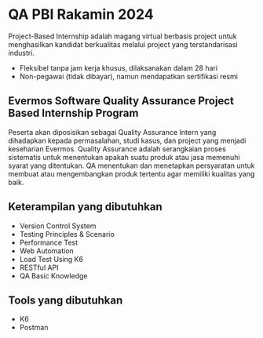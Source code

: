 # QA PBI Rakamin 2024

Project-Based Internship adalah magang virtual berbasis project untuk menghasilkan kandidat berkualitas melalui project yang terstandarisasi industri.

- Fleksibel tanpa jam kerja khusus, dilaksanakan dalam 28 hari
- Non-pegawai (tidak dibayar), namun mendapatkan sertifikasi resmi

## Evermos Software Quality Assurance Project Based Internship Program

Peserta akan diposisikan sebagai Quality Assurance Intern yang dihadapkan kepada permasalahan, studi kasus, dan project yang menjadi keseharian Evermos. Quality Assurance adalah serangkaian proses sistematis untuk menentukan apakah suatu produk atau jasa memenuhi syarat yang ditentukan. QA menentukan dan menetapkan persyaratan untuk membuat atau mengembangkan produk tertentu agar memiliki kualitas yang baik.

## Keterampilan yang dibutuhkan

- Version Control System
- Testing Principles & Scenario
- Performance Test
- Web Automation
- Load Test Using K6
- RESTful API
- QA Basic Knowledge

## Tools yang dibutuhkan

- K6
- Postman
